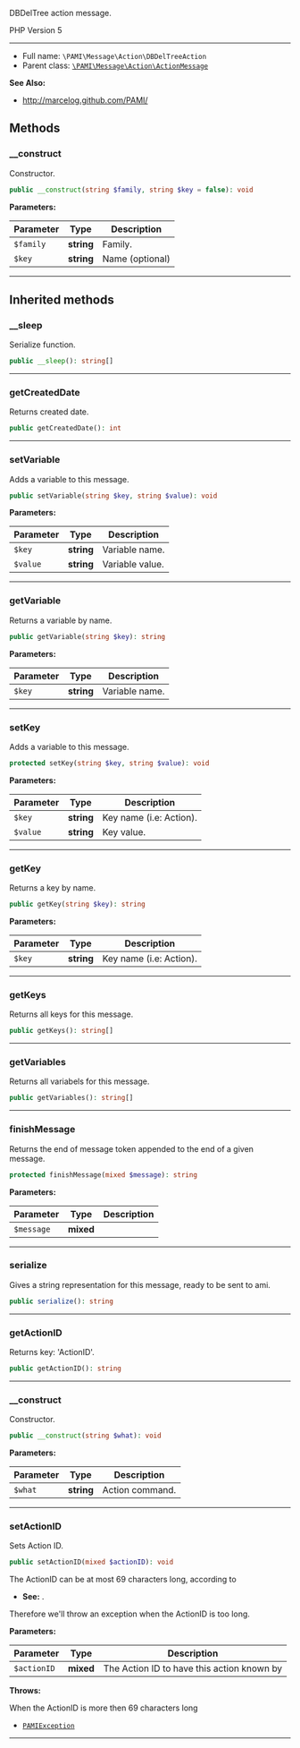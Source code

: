
DBDelTree action message.

PHP Version 5

***

* Full name: `\PAMI\Message\Action\DBDelTreeAction`
* Parent class: [`\PAMI\Message\Action\ActionMessage`](./ActionMessage)

**See Also:**

* http://marcelog.github.com/PAMI/

## Methods

### __construct

Constructor.

```php
public __construct(string $family, string $key = false): void
```

**Parameters:**

| Parameter | Type       | Description     |
|-----------|------------|-----------------|
| `$family` | **string** | Family.         |
| `$key`    | **string** | Name (optional) |

***

## Inherited methods

### __sleep

Serialize function.

```php
public __sleep(): string[]
```

***

### getCreatedDate

Returns created date.

```php
public getCreatedDate(): int
```

***

### setVariable

Adds a variable to this message.

```php
public setVariable(string $key, string $value): void
```

**Parameters:**

| Parameter | Type       | Description     |
|-----------|------------|-----------------|
| `$key`    | **string** | Variable name.  |
| `$value`  | **string** | Variable value. |

***

### getVariable

Returns a variable by name.

```php
public getVariable(string $key): string
```

**Parameters:**

| Parameter | Type       | Description    |
|-----------|------------|----------------|
| `$key`    | **string** | Variable name. |

***

### setKey

Adds a variable to this message.

```php
protected setKey(string $key, string $value): void
```

**Parameters:**

| Parameter | Type       | Description             |
|-----------|------------|-------------------------|
| `$key`    | **string** | Key name (i.e: Action). |
| `$value`  | **string** | Key value.              |

***

### getKey

Returns a key by name.

```php
public getKey(string $key): string
```

**Parameters:**

| Parameter | Type       | Description             |
|-----------|------------|-------------------------|
| `$key`    | **string** | Key name (i.e: Action). |

***

### getKeys

Returns all keys for this message.

```php
public getKeys(): string[]
```

***

### getVariables

Returns all variabels for this message.

```php
public getVariables(): string[]
```

***

### finishMessage

Returns the end of message token appended to the end of a given message.

```php
protected finishMessage(mixed $message): string
```

**Parameters:**

| Parameter  | Type      | Description |
|------------|-----------|-------------|
| `$message` | **mixed** |             |

***

### serialize

Gives a string representation for this message, ready to be sent to
ami.

```php
public serialize(): string
```

***

### getActionID

Returns key: 'ActionID'.

```php
public getActionID(): string
```

***

### __construct

Constructor.

```php
public __construct(string $what): void
```

**Parameters:**

| Parameter | Type       | Description     |
|-----------|------------|-----------------|
| `$what`   | **string** | Action command. |

***

### setActionID

Sets Action ID.

```php
public setActionID(mixed $actionID): void
```

The ActionID can be at most 69 characters long, according to


- **See:** .

Therefore we'll throw an exception when the ActionID is too long.

**Parameters:**

| Parameter   | Type      | Description                                |
|-------------|-----------|--------------------------------------------|
| `$actionID` | **mixed** | The Action ID to have this action known by |

**Throws:**

When the ActionID is more then 69 characters long
- [`PAMIException`](../../Exception/PAMIException)

***
